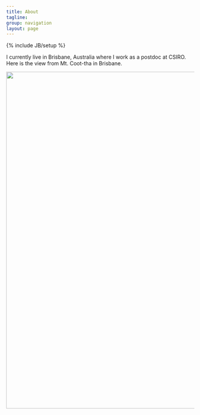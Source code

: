 ```yaml
---
title: About
tagline: 
group: navigation
layout: page
---
```

{% include JB/setup %}

I currently live in Brisbane, Australia where I work as a postdoc at CSIRO.  Here is the view from Mt. Coot-tha in Brisbane.

<p><img src="images/mtcootha.JPG" width="900" heigth="300"/></p>
